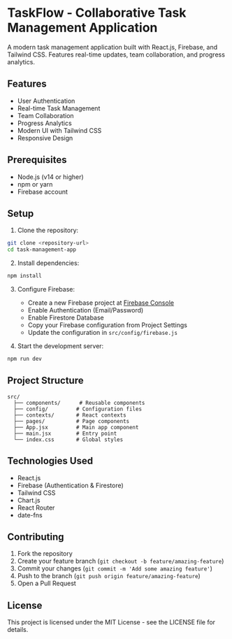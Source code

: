 # TaskFlow - Collaborative Task Management Application

A modern task management application built with React.js, Firebase, and Tailwind CSS. Features real-time updates, team collaboration, and progress analytics.

## Features

- User Authentication
- Real-time Task Management
- Team Collaboration
- Progress Analytics
- Modern UI with Tailwind CSS
- Responsive Design

## Prerequisites

- Node.js (v14 or higher)
- npm or yarn
- Firebase account

## Setup

1. Clone the repository:
```bash
git clone <repository-url>
cd task-management-app
```

2. Install dependencies:
```bash
npm install
```

3. Configure Firebase:
   - Create a new Firebase project at [Firebase Console](https://console.firebase.google.com)
   - Enable Authentication (Email/Password)
   - Enable Firestore Database
   - Copy your Firebase configuration from Project Settings
   - Update the configuration in `src/config/firebase.js`

4. Start the development server:
```bash
npm run dev
```

## Project Structure

```
src/
  ├── components/      # Reusable components
  ├── config/         # Configuration files
  ├── contexts/       # React contexts
  ├── pages/          # Page components
  ├── App.jsx         # Main app component
  ├── main.jsx        # Entry point
  └── index.css       # Global styles
```

## Technologies Used

- React.js
- Firebase (Authentication & Firestore)
- Tailwind CSS
- Chart.js
- React Router
- date-fns

## Contributing

1. Fork the repository
2. Create your feature branch (`git checkout -b feature/amazing-feature`)
3. Commit your changes (`git commit -m 'Add some amazing feature'`)
4. Push to the branch (`git push origin feature/amazing-feature`)
5. Open a Pull Request

## License

This project is licensed under the MIT License - see the LICENSE file for details.